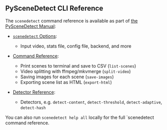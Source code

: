 
## PySceneDetect CLI Reference

The `scenedetect` command reference is available as part of [the PySceneDetect Manual](http://manual.scenedetect.com/):

 - [`scenedetect` Options](http://scenedetect.com/projects/Manual/en/latest/cli/global_options.html):
    - Input video, stats file, config file, backend, and more

 - [Command Reference](http://scenedetect.com/projects/Manual/en/latest/cli/commands.html):
    - Print scenes to terminal and save to CSV (`list-scenes`)
    - Video splitting with ffmpeg/mkvmerge (`split-video`)
    - Saving images for each scene (`save-images`)
    - Exporting scene list as HTML (`export-html`)

 - [Detector Reference](http://scenedetect.com/projects/Manual/en/latest/cli/detectors.html):
    - Detectors, e.g. `detect-content`, `detect-threshold`, `detect-adaptive`, `detect-hash`

You can also run `scenedetect help all` locally for the full `scenedetect command reference.

